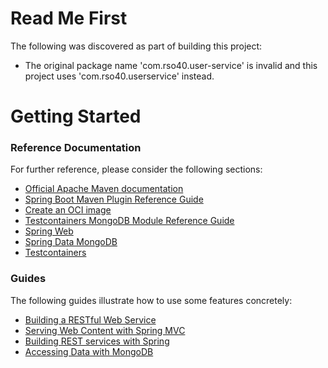 # Read Me First
The following was discovered as part of building this project:

* The original package name 'com.rso40.user-service' is invalid and this project uses 'com.rso40.userservice' instead.

# Getting Started

### Reference Documentation
For further reference, please consider the following sections:

* [Official Apache Maven documentation](https://maven.apache.org/guides/index.html)
* [Spring Boot Maven Plugin Reference Guide](https://docs.spring.io/spring-boot/docs/3.0.0/maven-plugin/reference/html/)
* [Create an OCI image](https://docs.spring.io/spring-boot/docs/3.0.0/maven-plugin/reference/html/#build-image)
* [Testcontainers MongoDB Module Reference Guide](https://www.testcontainers.org/modules/databases/mongodb/)
* [Spring Web](https://docs.spring.io/spring-boot/docs/3.0.0/reference/htmlsingle/#web)
* [Spring Data MongoDB](https://docs.spring.io/spring-boot/docs/3.0.0/reference/htmlsingle/#data.nosql.mongodb)
* [Testcontainers](https://www.testcontainers.org/)

### Guides
The following guides illustrate how to use some features concretely:

* [Building a RESTful Web Service](https://spring.io/guides/gs/rest-service/)
* [Serving Web Content with Spring MVC](https://spring.io/guides/gs/serving-web-content/)
* [Building REST services with Spring](https://spring.io/guides/tutorials/rest/)
* [Accessing Data with MongoDB](https://spring.io/guides/gs/accessing-data-mongodb/)

